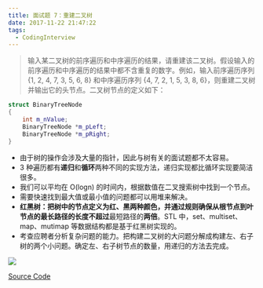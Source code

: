 ```yaml
---
title: 面试题 7：重建二叉树
date: 2017-11-22 21:47:22
tags:
  - CodingInterview
---
```

> 输入某二叉树的前序遍历和中序遍历的结果，请重建该二叉树。假设输入的前序遍历和中序遍历的结果中都不含重复的数字。例如，输入前序遍历序列 {1, 2, 4, 7, 3, 5, 6, 8} 和中序遍历序列 {4, 7, 2, 1, 5, 3, 8, 6}，则重建二叉树并输出它的头节点。二叉树节点的定义如下：

```cpp
struct BinaryTreeNode 
{
    int m_nValue;
    BinaryTreeNode *m_pLeft;
    BinaryTreeNode *m_pRight;
}
```
* 由于树的操作会涉及大量的指针，因此与树有关的面试题都不太容易。
* 3 种遍历都有**递归**和**循环**两种不同的实现方法，递归实现都比循环实现要简洁很多。
* 我们可以平均在 O(logn) 的时间内，根据数值在二叉搜索树中找到一个节点。
* 需要快速找到最大值或最小值的问题都可以用堆来解决。
* **红黑树：**把树中的节点定义为红、黑两种颜色，并通过规则确保从根节点到叶节点的最长路径的长度**不超过**最短路径的**两倍**。STL 中，set、multiset、map、mutimap 等数据结构都是基于红黑树实现的。
* 考查应聘者分析复杂问题的能力。把构建二叉树的大问题分解成构建左、右子树的两个小问题。确定左、右子树节点的数量，用递归的方法去完成。
<!--more-->
![](https://raw.githubusercontent.com/necusjz/p/master/CodingInterview/07.jpeg)

[Source Code](https://gist.githubusercontent.com/necusjz/6840384b5f5fb532d5a0508b26d08294/raw/9da792f3e0c712c7c9389e7305f223a7ede67ff3/07_ConstructBinaryTree.cpp)
